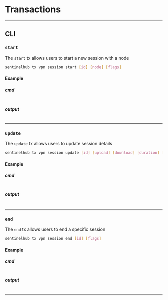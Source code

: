 # Transactions
---

## CLI

### `start`
The `start` tx allows users to start a new session with a node
```bash
sentinelhub tx vpn session start [id] [node] [flags]
```
#### Example
##### cmd
```bash
```

##### output
```bash
```  

---

### `update`
The `update` tx allows users to update session details 
```bash
sentinelhub tx vpn session update [id] [upload] [download] [duration] [flags]
```
#### Example
##### cmd
```bash
```

##### output
```bash
```  

---

### `end`
The `end` tx allows users to end a specific session
```bash
sentinelhub tx vpn session end [id] [flags]
```
#### Example
##### cmd
```bash
```

##### output
```bash
```  

---

